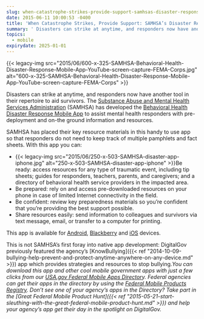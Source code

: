 ```yaml
---
slug: when-catastrophe-strikes-provide-support-samhsas-disaster-response-app
date: 2015-06-11 10:00:53 -0400
title: 'When Catastrophe Strikes, Provide Support: SAMHSA’s Disaster Response App'
summary: ' Disasters can strike at anytime, and responders now have another tool in their repertoire to aid survivors. The Substance Abuse and Mental Health Services Administration (SAMHSA) has developed the Behavioral Health Disaster Response Mobile App to assist mental health responders with pre-deployment and on-the ground information and resources. SAMHSA has'
topics:
  - mobile
expirydate: 2025-01-01
---
```


{{< legacy-img src="2015/06/600-x-325-SAMHSA-Behavioral-Health-Disaster-Response-Mobile-App-YouTube-screen-capture-FEMA-Corps.jpg" alt="600-x-325-SAMHSA-Behavioral-Health-Disaster-Response-Mobile-App-YouTube-screen-capture-FEMA-Corps" >}}

Disasters can strike at anytime, and responders now have another tool in their repertoire to aid survivors. The [Substance Abuse and Mental Health Services Administration](http://www.samhsa.gov/) (SAMHSA) has developed the [Behavioral Health Disaster Response Mobile App](http://www.store.samhsa.gov/apps/disaster/) to assist mental health responders with pre-deployment and on-the ground information and resources.

SAMHSA has placed their key resource materials in this handy to use app so that responders do not need to keep track of multiple pamphlets and fact sheets. With this app you can:

  * {{< legacy-img src="2015/06/250-x-503-SAMHSA-disaster-app-iphone.jpg" alt="250-x-503-SAMHSA-disaster-app-iphone" >}}Be ready: access resources for any type of traumatic event, including tip sheets; guides for responders, teachers, parents, and caregivers; and a directory of behavioral health service providers in the impacted area.
  * Be prepared: rely on and access pre-downloaded resources on your phone in case of limited Internet connectivity in the field.
  * Be confident: review key preparedness materials so you&#8217;re confident that you&#8217;re providing the best support possible.
  * Share resources easily: send information to colleagues and survivors via text message, email, or transfer to a computer for printing.

This app is available for [Android](https://play.google.com/store/apps/details?id=gov.hhs.samhsa.app.disaster&WT.ac=LP_20140206_DISASTERAPP_GOOGLEPLAY), [Blackberry](http://appworld.blackberry.com/webstore/content/47454887/?lang=en&countrycode=US&WT.ac=LP_20140206_DISASTERAPP_BLACKBERRY) and [iOS](https://itunes.apple.com/us/app/samhsa-behavioral-health-disaster/id787518271?mt=8&WT.ac=LP_20140206_DISASTERAPP_ITUNES) devices.

This is not SAMHSA’s first foray into native app development: DigitalGov previously featured the agency’s [KnowBullying]({{< ref "2014-10-09-bullying-help-prevent-and-protect-anytime-anywhere-on-any-device.md" >}}) app which provides strategies and resources to stop bullying._You can download this app and other cool mobile government apps with just a few clicks from our [USA.gov Federal Mobile Apps Director](http://www.usa.gov/mobileapps.shtml)y. Federal agencies can get their apps in the directory by using the [Federal Mobile Products Registry](http://apps.usa.gov/register)._
_Don&#8217;t see one of your agency&#8217;s apps in the Directory? Take part in the [Great Federal Mobile Product Hunt]({{< ref "2015-05-21-start-sleuthing-with-the-great-federal-mobile-product-hunt.md" >}}) and help your agency&#8217;s app get their day in the spotlight on DigitalGov._
